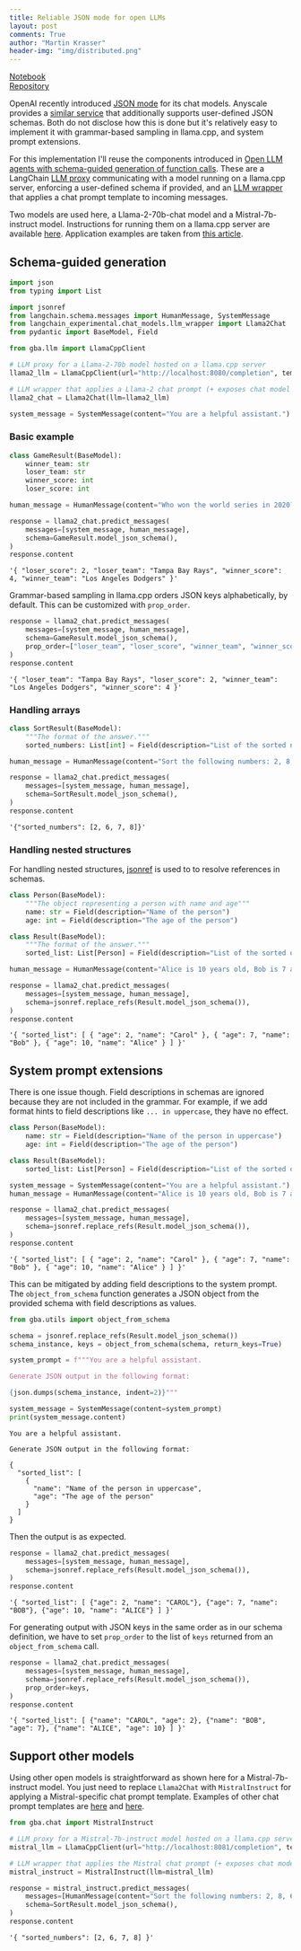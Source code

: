 ```yaml
---
title: Reliable JSON mode for open LLMs
layout: post
comments: True
author: "Martin Krasser"
header-img: "img/distributed.png"
---
```


[Notebook](https://github.com/krasserm/grammar-based-agents/blob/wip-article-2/example_json.ipynb)  
[Repository](https://github.com/krasserm/grammar-based-agents/tree/wip-article-2)

OpenAI recently introduced [JSON mode](https://platform.openai.com/docs/guides/text-generation/json-mode) for its chat models. Anyscale provides a [similar service](https://www.anyscale.com/blog/anyscale-endpoints-json-mode-and-function-calling-features) that additionally supports user-defined JSON schemas. Both do not disclose how this is done but it's relatively easy to implement it with grammar-based sampling in llama.cpp, and system prompt extensions.

For this implementation I'll reuse the components introduced in [Open LLM agents with schema-guided generation of function calls](https://krasserm.github.io/2023/12/10/grammar-based-agents/). These are a LangChain [LLM proxy](https://krasserm.github.io/2023/12/10/grammar-based-agents/#llamacppclient) communicating with a model running on a llama.cpp server, enforcing a user-defined schema if provided, and an [LLM wrapper](https://krasserm.github.io/2023/12/10/grammar-based-agents/#llama2chat) that applies a chat prompt template to incoming messages.

Two models are used here, a Llama-2-70b-chat model and a Mistral-7b-instruct model. Instructions for running them on a llama.cpp server are available [here](https://github.com/krasserm/grammar-based-agents/blob/wip-article-2/README.md#getting-started). Application examples are taken from [this article](https://www.anyscale.com/blog/anyscale-endpoints-json-mode-and-function-calling-features).

## Schema-guided generation


```python
import json
from typing import List

import jsonref
from langchain.schema.messages import HumanMessage, SystemMessage
from langchain_experimental.chat_models.llm_wrapper import Llama2Chat
from pydantic import BaseModel, Field

from gba.llm import LlamaCppClient

# LLM proxy for a Llama-2-70b model hosted on a llama.cpp server
llama2_llm = LlamaCppClient(url="http://localhost:8080/completion", temperature=-1)

# LLM wrapper that applies a Llama-2 chat prompt (+ exposes chat model interface)
llama2_chat = Llama2Chat(llm=llama2_llm)
```


```python
system_message = SystemMessage(content="You are a helpful assistant.")
```

### Basic example


```python
class GameResult(BaseModel):
    winner_team: str
    loser_team: str
    winner_score: int
    loser_score: int

human_message = HumanMessage(content="Who won the world series in 2020?")

response = llama2_chat.predict_messages(
    messages=[system_message, human_message],
    schema=GameResult.model_json_schema(),
)
response.content
```




    '{ "loser_score": 2, "loser_team": "Tampa Bay Rays", "winner_score": 4, "winner_team": "Los Angeles Dodgers" }'



Grammar-based sampling in llama.cpp orders JSON keys alphabetically, by default. This can be customized with `prop_order`.


```python
response = llama2_chat.predict_messages(
    messages=[system_message, human_message],
    schema=GameResult.model_json_schema(),
    prop_order=["loser_team", "loser_score", "winner_team", "winner_score"]
)
response.content
```




    '{ "loser_team": "Tampa Bay Rays", "loser_score": 2, "winner_team": "Los Angeles Dodgers", "winner_score": 4 }'



### Handling arrays


```python
class SortResult(BaseModel):
    """The format of the answer."""
    sorted_numbers: List[int] = Field(description="List of the sorted numbers")

human_message = HumanMessage(content="Sort the following numbers: 2, 8, 6, 7")

response = llama2_chat.predict_messages(
    messages=[system_message, human_message],
    schema=SortResult.model_json_schema(),
)
response.content
```




    '{"sorted_numbers": [2, 6, 7, 8]}'



### Handling nested structures

For handling nested structures, [jsonref](https://github.com/gazpachoking/jsonref) is used to to resolve references in schemas.


```python
class Person(BaseModel):
    """The object representing a person with name and age"""
    name: str = Field(description="Name of the person")
    age: int = Field(description="The age of the person")

class Result(BaseModel):
    """The format of the answer."""
    sorted_list: List[Person] = Field(description="List of the sorted objects")

human_message = HumanMessage(content="Alice is 10 years old, Bob is 7 and Carol is 2. Sort them by age in ascending order.")

response = llama2_chat.predict_messages(
    messages=[system_message, human_message],
    schema=jsonref.replace_refs(Result.model_json_schema()),
)
response.content
```




    '{ "sorted_list": [ { "age": 2, "name": "Carol" }, { "age": 7, "name": "Bob" }, { "age": 10, "name": "Alice" } ] }'



## System prompt extensions

There is one issue though. Field descriptions in schemas are ignored because they are not included in the grammar. For example, if we add format hints to field descriptions like `... in uppercase`, they have no effect.


```python
class Person(BaseModel):
    name: str = Field(description="Name of the person in uppercase")
    age: int = Field(description="The age of the person")

class Result(BaseModel):
    sorted_list: List[Person] = Field(description="List of the sorted objects")

system_message = SystemMessage(content="You are a helpful assistant.")
human_message = HumanMessage(content="Alice is 10 years old, Bob is 7 and Carol is 2. Sort them by age in ascending order.")

response = llama2_chat.predict_messages(
    messages=[system_message, human_message],
    schema=jsonref.replace_refs(Result.model_json_schema()),
)
response.content
```




    '{ "sorted_list": [ { "age": 2, "name": "Carol" }, { "age": 7, "name": "Bob" }, { "age": 10, "name": "Alice" } ] }'



This can be mitigated by adding field descriptions to the system prompt. The `object_from_schema` function generates a JSON object from the provided schema with field descriptions as values.


```python
from gba.utils import object_from_schema

schema = jsonref.replace_refs(Result.model_json_schema())
schema_instance, keys = object_from_schema(schema, return_keys=True)

system_prompt = f"""You are a helpful assistant. 

Generate JSON output in the following format:

{json.dumps(schema_instance, indent=2)}"""

system_message = SystemMessage(content=system_prompt)
print(system_message.content)
```

    You are a helpful assistant. 
    
    Generate JSON output in the following format:
    
    {
      "sorted_list": [
        {
          "name": "Name of the person in uppercase",
          "age": "The age of the person"
        }
      ]
    }


Then the output is as expected.


```python
response = llama2_chat.predict_messages(
    messages=[system_message, human_message],
    schema=jsonref.replace_refs(Result.model_json_schema()),
)
response.content
```




    '{ "sorted_list": [ {"age": 2, "name": "CAROL"}, {"age": 7, "name": "BOB"}, {"age": 10, "name": "ALICE"} ] }'



For generating output with JSON keys in the same order as in our schema definition, we have to set `prop_order` to the list of `keys` returned from an `object_from_schema` call.


```python
response = llama2_chat.predict_messages(
    messages=[system_message, human_message],
    schema=jsonref.replace_refs(Result.model_json_schema()),
    prop_order=keys,
)
response.content
```




    '{ "sorted_list": [ {"name": "CAROL", "age": 2}, {"name": "BOB", "age": 7}, {"name": "ALICE", "age": 10} ] }'



## Support other models

Using other open models is straightforward as shown here for a Mistral-7b-instruct model. You just need to replace `Llama2Chat` with `MistralInstruct` for applying a Mistral-specific chat prompt template. Examples of other chat prompt templates are [here](https://github.com/langchain-ai/langchain/pull/8295#issuecomment-1668988543) and [here](https://github.com/langchain-ai/langchain/pull/8295#issuecomment-1811914445).


```python
from gba.chat import MistralInstruct

# LLM proxy for a Mistral-7b-instruct model hosted on a llama.cpp server
mistral_llm = LlamaCppClient(url="http://localhost:8081/completion", temperature=-1)

# LLM wrapper that applies the Mistral chat prompt (+ exposes chat model interface)
mistral_instruct = MistralInstruct(llm=mistral_llm)

response = mistral_instruct.predict_messages(
    messages=[HumanMessage(content="Sort the following numbers: 2, 8, 6, 7")],
    schema=SortResult.model_json_schema(),
)
response.content
```




    '{ "sorted_numbers": [2, 6, 7, 8] }'


